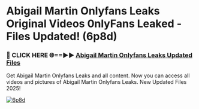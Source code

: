 # Abigail Martin Onlyfans Leaks Original Videos 0nlyFans Leaked - Files Updated! (6p8d)

<h3>🔴 CLICK HERE 🌐==►► <a href="https://tinyurl.com/3hn5wdd3" rel="nofollow">Abigail Martin Onlyfans Leaks Updated Files</a></h3>

Get Abigail Martin Onlyfans Leaks and all content. Now you can access all videos and pictures of Abigail Martin Onlyfans Leaks. New Updated Files 2025!

[![6p8d](https://i.imgur.com/4HnBqBT.gif)](https://tinyurl.com/3hn5wdd3)
